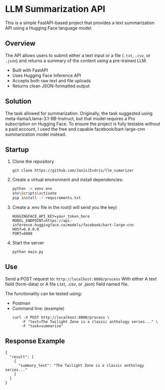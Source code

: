 # LLM Summarization API

This is a simple FastAPI-based project that provides a text summarization API using a Hugging Face language model.

## Overview

The API allows users to submit either a text input or a file (`.txt`, `.csv`, or `.json`) and returns a summary of the content using a pre-trained LLM.

- Built with FastAPI
- Uses Hugging Face Inference API
- Accepts both raw text and file uploads
- Returns clean JSON-formatted output

## Solution

The task allowed for summarization. Originally, the task suggested using meta-llama/Llama-3.1-8B-Instruct, but that model requires a Pro subscription on Hugging Face. To ensure the project is fully testable without a paid account, I used the free and capable facebook/bart-large-cnn summarization model instead.

## Startup

1. Clone the repository
   ```
   git clone https://github.com/JanisJIvdris/llm_sumarizer
   ```
2. Create a virtual environment and install dependencies:
   ```bash
   python -m venv env
   env\Scripts\activate
   pip install -r requirements.txt
   ```
3. Create a .env file in the root(I will send you the key)

   ```
   HUGGINGFACE_API_KEY=your_token_here
   MODEL_ENDPOINT=https://api-inference.huggingface.co/models/facebook/bart-large-cnn
   HOST=0.0.0.0
   PORT=8000
   ```

4. Start the server

   ```
   python main.py
   ```

## Use

Send a POST request to:
` http://localhost:8000/process
`
With either A text field (form-data) or A file (.txt, .csv, or .json) field named file.

The functionality can be tested using:

- Postman
- Command line:
  (example)
  ```
  curl -X POST http://localhost:8000/process \
      -F "text=The Twilight Zone is a classic anthology series..." \
      -F "task=summarize"
  ```

## Response Example

```
{
  "result": [
    {
      "summary_text": "The Twilight Zone is a classic anthology series..."
    }
  ]
}
```
